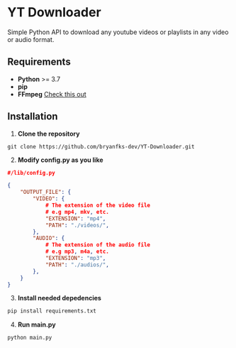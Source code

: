 # YT Downloader

Simple Python API to download any youtube videos or playlists in any video or audio format.

## Requirements
- **Python** >= 3.7
- **pip**
- **FFmpeg** [Check this out](https://www.ffmpeg.org/)

## Installation

1. **Clone the repository**

```
git clone https://github.com/bryanfks-dev/YT-Downloader.git
```

2. **Modify config.py as you like**

```json
#/lib/config.py

{
    "OUTPUT_FILE": {
        "VIDEO": {
            # The extension of the video file
            # e.g mp4, mkv, etc.
            "EXTENSION": "mp4",
            "PATH": "./videos/",
        },
        "AUDIO": {
            # The extension of the audio file
            # e.g mp3, m4a, etc.
            "EXTENSION": "mp3",
            "PATH": "./audios/",
        },
    }
}
```

3. **Install needed depedencies**

```bash
pip install requirements.txt
```

4. **Run main.py**

```bash
python main.py
```
